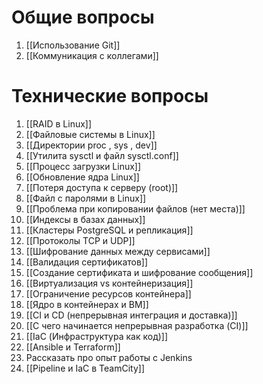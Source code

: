 # Общие вопросы
1. [[Использование Git]]
2. [[Коммуникация с коллегами]]
# Технические вопросы
1. [[RAID в Linux]]
2. [[Файловые системы в Linux]]
3. [[Директории proc , sys , dev]]
4. [[Утилита sysctl и файл sysctl.conf]]
5. [[Процесс загрузки Linux]]
6. [[Обновление ядра Linux]]
7. [[Потеря доступа к серверу (root)]]
8. [[Файл с паролями в Linux]]
9. [[Проблема при копировании файлов (нет места)]]
10. [[Индексы в базах данных]]
11. [[Кластеры PostgreSQL и репликация]]
12. [[Протоколы TCP и UDP]]
13. [[Шифрование данных между сервисами]]
14. [[Валидация сертификатов]]
15. [[Создание сертификата и шифрование сообщения]]
16. [[Виртуализация vs контейнеризация]]
17. [[Ограничение ресурсов контейнера]]
18. [[Ядро в контейнерах и ВМ]]
19. [[CI и CD (непрерывная интеграция и доставка)]]
20. [[С чего начинается непрерывная разработка (CI)]]
21. [[IaC (Инфраструктура как код)]]
22. [[Ansible и Terraform]]
23. Рассказать про опыт работы с Jenkins
24. [[Pipeline и IaC в TeamCity]]